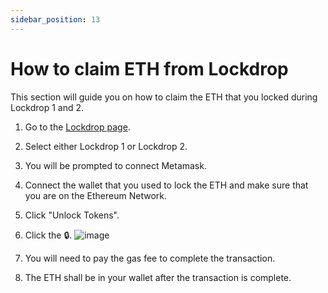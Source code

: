 ```yaml
---
sidebar_position: 13
---
```


# How to claim ETH from Lockdrop

This section will guide you on how to claim the ETH that you locked during Lockdrop 1 and 2.
<br />

1. Go to the [Lockdrop page](https://lockdrop.astar.network/).
2. Select either Lockdrop 1 or Lockdrop 2.
3. You will be prompted to connect Metamask. 
4. Connect the wallet that you used to lock the ETH and make sure that you are on the Ethereum Network.
5. Click "Unlock Tokens".
6. Click the 🔒.
![image](https://user-images.githubusercontent.com/37278708/214504565-03984cde-a785-44c0-bade-5220ef6fc3e8.png)

6. You will need to pay the gas fee to complete the transaction.
7. The ETH shall be in your wallet after the transaction is complete.

